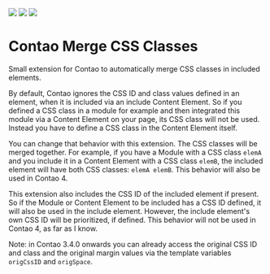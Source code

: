 [![](https://img.shields.io/maintenance/yes/2015.svg)](https://github.com/fritzmg/contao-mergecssclasses)
[![](https://img.shields.io/packagist/v/fritzmg/contao-mergecssclasses.svg)](https://packagist.org/packages/fritzmg/contao-mergecssclasses)
[![](https://img.shields.io/packagist/dt/fritzmg/contao-mergecssclasses.svg)](https://packagist.org/packages/fritzmg/contao-mergecssclasses)

Contao Merge CSS Classes
===================

Small extension for Contao to automatically merge CSS classes in included elements.

By default, Contao ignores the CSS ID and class values defined in an element, when it is included via an include Content Element. So if you defined a CSS class in a module for example and then integrated this module via a Content Element on your page, its CSS class will not be used. Instead you have to define a CSS class in the Content Element itself.

You can change that behavior with this extension. The CSS classes will be merged together. For example, if you have a Module with a CSS class `elemA` and you include it in a Content Element with a CSS class `elemB`, the included element will have both CSS classes: `elemA elemB`. This behavior will also be used in Contao 4.

This extension also includes the CSS ID of the included element if present. So if the Module or Content Element to be included has a CSS ID defined, it will also be used in the include element. However, the include element's own CSS ID will be prioritized, if defined. This behavior will not be used in Contao 4, as far as I know.

Note: in Contao 3.4.0 onwards you can already access the original CSS ID and class and the original margin values via the template variables `origCssID` and `origSpace`.
